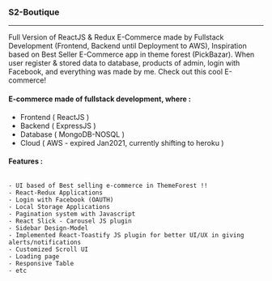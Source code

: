 ### S2-Boutique

---

Full Version of ReactJS & Redux E-Commerce made by Fullstack Development (Frontend, Backend until Deployment to AWS), Inspiration based on Best Seller E-Commerce app in theme forest (PickBazar). When user register & stored data to database, products of admin, login with Facebook, and everything was made by me. Check out this cool E-commerce!

#### E-commerce made of fullstack development, where :
- Frontend ( ReactJS )
- Backend ( ExpressJS )
- Database ( MongoDB-NOSQL )
- Cloud ( AWS - expired Jan2021, currently shifting to heroku )

#### Features :

```

- UI based of Best selling e-commerce in ThemeForest !!
- React-Redux Applications
- Login with Facebook (OAUTH)
- Local Storage Applications
- Pagination system with Javascript
- React Slick - Carousel JS plugin
- Sidebar Design-Model
- Implemented React-Toastify JS plugin for better UI/UX in giving alerts/notifications
- Customized Scroll UI
- Loading page
- Responsive Table
- etc

